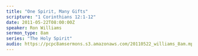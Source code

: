 ```yaml
---
title: "One Spirit, Many Gifts"
scripture: "1 Corinthians 12:1-12"
date: 2011-05-22T08:00:00Z
speaker: Ron Williams
sermon_type: 8am
series: "The Holy Spirit"
audio: https://pcpc8amsermons.s3.amazonaws.com/20110522_williams_8am.mp3 
---
```



